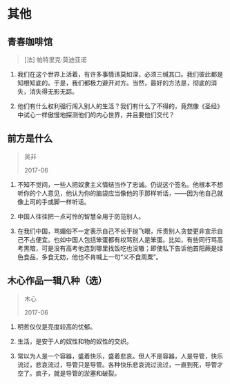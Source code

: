 ﻿# 其他

## 青春咖啡馆
> [法] 帕特里克·莫迪亚诺

1. 我们在这个世界上活着，有许多事情讳莫如深，必须三缄其口。我们彼此都是知根知底的。于是，我们都极力避开对方。当然，最好的方法是，彻底的消失，消失得无影无踪。

2. 他们有什么权利强行闯入别人的生活？我们有什么了不得的，竟然像《圣经》中试心一样傲慢地探测他们的内心世界，并且要他们交代？

## 前方是什么
> 吴非
>
> 2017-06

1. 不知不觉间，一些人把奴隶主义情结当作了忠诚。仍说这个签名。他根本不想听你的个人意见，他认为你的脑袋应当像他的手那样听话，——因为他自己就像上司的手或脚一样听话。

2. 中国人往往把一点可怜的智慧全用于防范别人。

3. 在我们中国，骂媚俗不一定表示自己不长于抛飞眼，斥责别人贪婪更非宣示自己不占便宜。也如中国人包括笨蛋都有权骂别人是笨蛋。比如，有些同行骂高考黑暗，可是没有高考他连到哪里找饭吃也没辙；即使私下告诉他首阳蕨是绿色食品，多食无妨，他也不肯喊上一句“义不食周粟”。

## 木心作品一辑八种（选）
> 木心
>
> 2017-06

1. 明哲仅仅是亮度较高的忧郁。

2. 生活，是安于人的奴性和物的奴性的交织。

3. 常以为人是一个容器，盛着快乐，盛着悲哀。但人不是容器，人是导管，快乐流过，悲哀流过，导管只是导管。各种快乐悲哀流过流过，一直到死，导管才空了。疯子，就是导管的淤塞和破裂。

